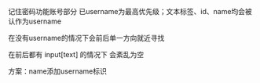 记住密码功能账号部分 已username为最高优先级；文本标签、id、name均会被认作为username

在没有username的情况下会前后单一方向就近寻找

在前后都有 input[text] 的情况下 会紊乱为空

方案：name添加username标识